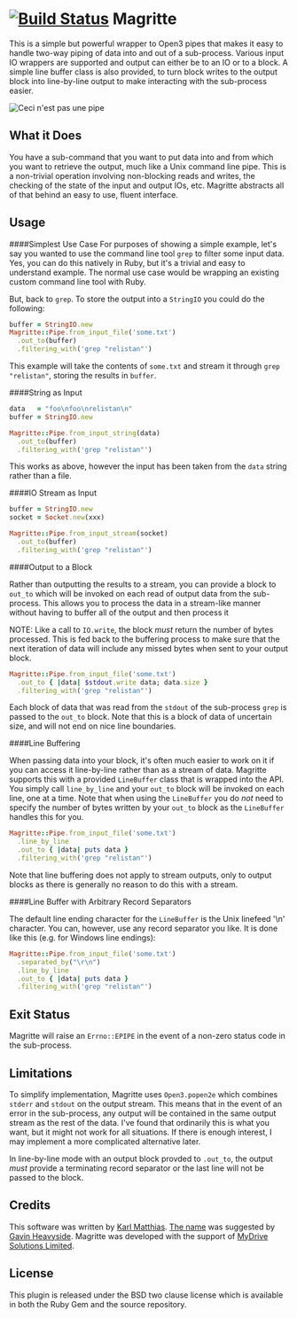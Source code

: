 [![Build Status](https://travis-ci.org/relistan/magritte.png)](https://travis-ci.org/relistan/magritte)
Magritte
========
This is a simple but powerful wrapper to Open3 pipes that makes it
easy to handle two-way piping of data into and out of a sub-process.
Various input IO wrappers are supported and output can either be
to an IO or to a block. A simple line buffer class is also provided,
to turn block writes to the output block into line-by-line output
to make interacting with the sub-process easier.

![Ceci n'est pas une pipe](https://raw.github.com/relistan/magritte/master/assets/ceci-nest-pas-une-pipe.jpg)

What it Does
------------
You have a sub-command that you want to put data into and from which
you want to retrieve the output, much like a Unix command line pipe.
This is a non-trivial operation involving non-blocking reads and writes, the
checking of the state of the input and output IOs, etc.  Magritte
abstracts all of that behind an easy to use, fluent interface.


Usage
-----

####Simplest Use Case
For purposes of showing a simple example, let's say you wanted to
use the command line tool `grep` to filter some input data.  Yes,
you can do this natively in Ruby, but it's a trivial and easy to
understand example. The normal use case would be wrapping an existing
custom command line tool with Ruby. 

But, back to `grep`. To store the output into a `StringIO` you could
do the following:

```ruby
buffer = StringIO.new
Magritte::Pipe.from_input_file('some.txt')
  .out_to(buffer)
  .filtering_with('grep "relistan"')
```

This example will take the contents of `some.txt` and stream it through
`grep "relistan"`, storing the results in `buffer`.

####String as Input

```ruby
data   = "foo\nfoo\nrelistan\n"
buffer = StringIO.new

Magritte::Pipe.from_input_string(data)
  .out_to(buffer)
  .filtering_with('grep "relistan"')
```

This works as above, however the input has been taken from the `data`
string rather than a file.

####IO Stream as Input

```ruby
buffer = StringIO.new
socket = Socket.new(xxx)

Magritte::Pipe.from_input_stream(socket)
  .out_to(buffer)
  .filtering_with('grep "relistan"')
```

####Output to a Block

Rather than outputting the results to a stream, you can provide a block
to `out_to` which will be invoked on each read of output data from the
sub-process.  This allows you to process the data in a stream-like
manner without having to buffer all of the output and then process it

NOTE: Like a call to `IO.write`, the block _must_ return the number of 
bytes processed.  This is fed back to the buffering process to make
sure that the next iteration of data will include any missed bytes 
when sent to your output block.

```ruby
Magritte::Pipe.from_input_file('some.txt')
  .out_to { |data| $stdout.write data; data.size }
  .filtering_with('grep "relistan"')
```

Each block of data that was read from the `stdout` of the sub-process
`grep` is passed to the `out_to` block. Note that this is a block of
data of uncertain size, and will not end on nice line boundaries.

####Line Buffering

When passing data into your block, it's often much easier to work on
it if you can access it line-by-line rather than as a stream of data.
Magritte supports this with a provided `LineBuffer` class that is
wrapped into the API. You simply call `line_by_line` and your `out_to`
block will be invoked on each line, one at a time.  Note that when
using the `LineBuffer` you do *not* need to specify the number of bytes
written by your `out_to` block as the `LineBuffer` handles this for you.

```ruby
Magritte::Pipe.from_input_file('some.txt')
  .line_by_line
  .out_to { |data| puts data }
  .filtering_with('grep "relistan"')
```

Note that line buffering does not apply to stream outputs, only to 
output blocks as there is generally no reason to do this with a stream.

####Line Buffer with Arbitrary Record Separators

The default line ending character for the `LineBuffer` is the Unix 
linefeed '\n' character.  You can, however, use any record separator
you like.  It is done like this (e.g. for Windows line endings):

```ruby
Magritte::Pipe.from_input_file('some.txt')
  .separated_by("\r\n")
  .line_by_line
  .out_to { |data| puts data }
  .filtering_with('grep "relistan"')
```

Exit Status
-----------
Magritte will raise an `Errno::EPIPE` in the event of a non-zero
status code in the sub-process.

Limitations
-----------
To simplify implementation, Magritte uses `Open3.popen2e` which combines
`stderr` and `stdout` on the output stream.  This means that in the event
of an error in the sub-process, any output will be contained in the same
output stream as the rest of the data.  I've found that ordinarily this
is what you want, but it might not work for all situations.  If there is
enough interest, I may implement a more complicated alternative later.

In line-by-line mode with an output block provded to `.out_to`, the output
*must* provide a terminating record separator or the last line will not
be passed to the block.

Credits
-------
This software was written by [Karl Matthias](https://github.com/relistan).
[The name](http://en.wikipedia.org/wiki/The_Treachery_of_Images) 
was suggested by [Gavin Heavyside](https://github.com/gavinheavyside).
Magritte was developed with the support of 
[MyDrive Solutions Limited](http://mydrivesolutions.com).

License
-------
This plugin is released under the BSD two clause license which is
available in both the Ruby Gem and the source repository.
